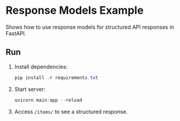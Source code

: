 # Response Models Example

Shows how to use response models for structured API responses in FastAPI.

## Run
1. Install dependencies:
   ```powershell
   pip install -r requirements.txt
   ```
2. Start server:
   ```powershell
   uvicorn main:app --reload
   ```
3. Access `/items/` to see a structured response.
